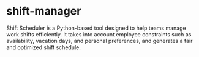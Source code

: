 # shift-manager
Shift Scheduler is a Python-based tool designed to help teams manage work shifts efficiently. It takes into account employee constraints such as availability, vacation days, and personal preferences, and generates a fair and optimized shift schedule.
